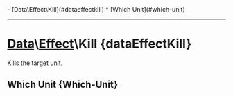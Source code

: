 <div id="toc" markdown="1">
- [Data\Effect\Kill](#dataeffectkill)
  * [Which Unit](#which-unit)

</div>

***

# [](dcei.engine.proto.Effect.kill)**[Data](Data)\\[Effect](Data-Effect)\Kill** {dataEffectKill}
Kills the target unit.

[](manual-wiki-start)

[](manual-wiki-end)

## [](dcei.engine.proto.EffectKill.which_unit)**Which Unit** {Which-Unit}

[](manual-wiki-start)

[](manual-wiki-end)

